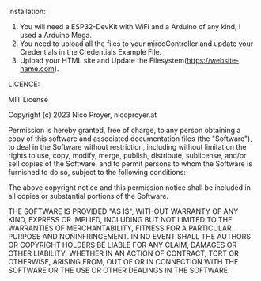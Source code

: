 Installation:

1. You will need a ESP32-DevKit with WiFi and a Arduino of any kind, I used a Arduino Mega.
2. You need to upload all the files to your mircoController and update your Credentials in the Credentials Example File.
3. Upload your HTML site and Update the Filesystem(https://website-name.com).

LICENCE:

MIT License

Copyright (c) 2023 Nico Proyer, nicoproyer.at

Permission is hereby granted, free of charge, to any person obtaining a copy
of this software and associated documentation files (the "Software"), to deal
in the Software without restriction, including without limitation the rights
to use, copy, modify, merge, publish, distribute, sublicense, and/or sell
copies of the Software, and to permit persons to whom the Software is
furnished to do so, subject to the following conditions:

The above copyright notice and this permission notice shall be included in all
copies or substantial portions of the Software.

THE SOFTWARE IS PROVIDED "AS IS", WITHOUT WARRANTY OF ANY KIND, EXPRESS OR
IMPLIED, INCLUDING BUT NOT LIMITED TO THE WARRANTIES OF MERCHANTABILITY,
FITNESS FOR A PARTICULAR PURPOSE AND NONINFRINGEMENT. IN NO EVENT SHALL THE
AUTHORS OR COPYRIGHT HOLDERS BE LIABLE FOR ANY CLAIM, DAMAGES OR OTHER
LIABILITY, WHETHER IN AN ACTION OF CONTRACT, TORT OR OTHERWISE, ARISING FROM,
OUT OF OR IN CONNECTION WITH THE SOFTWARE OR THE USE OR OTHER DEALINGS IN THE
SOFTWARE.
